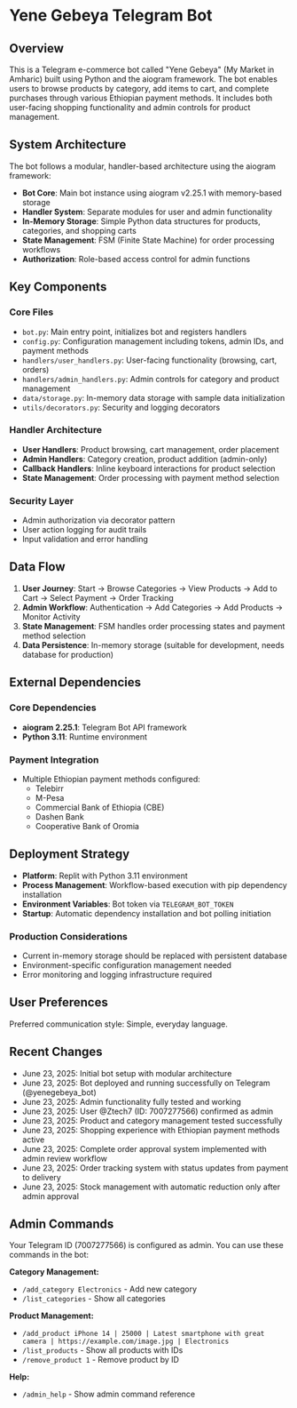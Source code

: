 # Yene Gebeya Telegram Bot

## Overview

This is a Telegram e-commerce bot called "Yene Gebeya" (My Market in Amharic) built using Python and the aiogram framework. The bot enables users to browse products by category, add items to cart, and complete purchases through various Ethiopian payment methods. It includes both user-facing shopping functionality and admin controls for product management.

## System Architecture

The bot follows a modular, handler-based architecture using the aiogram framework:

- **Bot Core**: Main bot instance using aiogram v2.25.1 with memory-based storage
- **Handler System**: Separate modules for user and admin functionality
- **In-Memory Storage**: Simple Python data structures for products, categories, and shopping carts
- **State Management**: FSM (Finite State Machine) for order processing workflows
- **Authorization**: Role-based access control for admin functions

## Key Components

### Core Files
- `bot.py`: Main entry point, initializes bot and registers handlers
- `config.py`: Configuration management including tokens, admin IDs, and payment methods
- `handlers/user_handlers.py`: User-facing functionality (browsing, cart, orders)
- `handlers/admin_handlers.py`: Admin controls for category and product management
- `data/storage.py`: In-memory data storage with sample data initialization
- `utils/decorators.py`: Security and logging decorators

### Handler Architecture
- **User Handlers**: Product browsing, cart management, order placement
- **Admin Handlers**: Category creation, product addition (admin-only)
- **Callback Handlers**: Inline keyboard interactions for product selection
- **State Management**: Order processing with payment method selection

### Security Layer
- Admin authorization via decorator pattern
- User action logging for audit trails
- Input validation and error handling

## Data Flow

1. **User Journey**: Start → Browse Categories → View Products → Add to Cart → Select Payment → Order Tracking
2. **Admin Workflow**: Authentication → Add Categories → Add Products → Monitor Activity
3. **State Management**: FSM handles order processing states and payment method selection
4. **Data Persistence**: In-memory storage (suitable for development, needs database for production)

## External Dependencies

### Core Dependencies
- **aiogram 2.25.1**: Telegram Bot API framework
- **Python 3.11**: Runtime environment

### Payment Integration
- Multiple Ethiopian payment methods configured:
  - Telebirr
  - M-Pesa
  - Commercial Bank of Ethiopia (CBE)
  - Dashen Bank
  - Cooperative Bank of Oromia

## Deployment Strategy

- **Platform**: Replit with Python 3.11 environment
- **Process Management**: Workflow-based execution with pip dependency installation
- **Environment Variables**: Bot token via `TELEGRAM_BOT_TOKEN`
- **Startup**: Automatic dependency installation and bot polling initiation

### Production Considerations
- Current in-memory storage should be replaced with persistent database
- Environment-specific configuration management needed
- Error monitoring and logging infrastructure required

## User Preferences

Preferred communication style: Simple, everyday language.

## Recent Changes

- June 23, 2025: Initial bot setup with modular architecture
- June 23, 2025: Bot deployed and running successfully on Telegram (@yenegebeya_bot)
- June 23, 2025: Admin functionality fully tested and working
- June 23, 2025: User @Ztech7 (ID: 7007277566) confirmed as admin
- June 23, 2025: Product and category management tested successfully
- June 23, 2025: Shopping experience with Ethiopian payment methods active
- June 23, 2025: Complete order approval system implemented with admin review workflow
- June 23, 2025: Order tracking system with status updates from payment to delivery
- June 23, 2025: Stock management with automatic reduction only after admin approval

## Admin Commands

Your Telegram ID (7007277566) is configured as admin. You can use these commands in the bot:

**Category Management:**
- `/add_category Electronics` - Add new category
- `/list_categories` - Show all categories

**Product Management:**
- `/add_product iPhone 14 | 25000 | Latest smartphone with great camera | https://example.com/image.jpg | Electronics`
- `/list_products` - Show all products with IDs
- `/remove_product 1` - Remove product by ID

**Help:**
- `/admin_help` - Show admin command reference